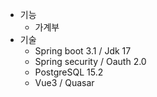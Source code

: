 - 기능
  - 가계부
- 기술
  - Spring boot 3.1 / Jdk 17  
  - Spring security / Oauth 2.0
  - PostgreSQL 15.2
  - Vue3 / Quasar
 
